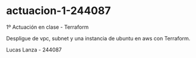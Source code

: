 # actuacion-1-244087
1º Actuación en clase - Terraform

Despligue de vpc, subnet y una instancia de ubuntu en aws con Terraform.

Lucas Lanza - 244087

